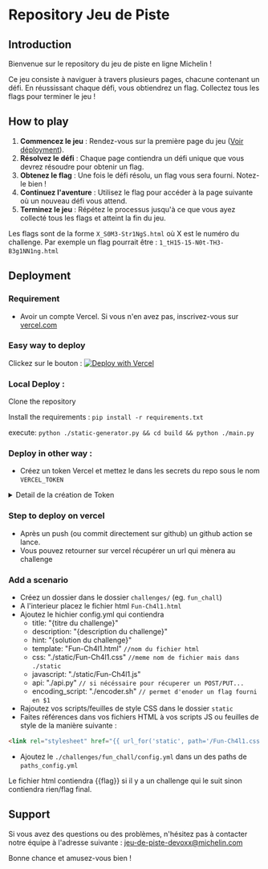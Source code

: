 # Repository Jeu de Piste 


## Introduction

Bienvenue sur le repository du jeu de piste en ligne Michelin !

Ce jeu consiste à naviguer à travers plusieurs pages, chacune contenant un défi. En réussissant chaque défi, vous obtiendrez un flag. Collectez tous les flags pour terminer le jeu !

## How to play

1. **Commencez le jeu** : Rendez-vous sur la première page du jeu ([Voir déployment](https://github.com/michelin/treasure-hunt?tab=readme-ov-file#Deployment)).
2. **Résolvez le défi** : Chaque page contiendra un défi unique que vous devrez résoudre pour obtenir un flag.
3. **Obtenez le flag** : Une fois le défi résolu, un flag vous sera fourni. Notez-le bien !
4. **Continuez l'aventure** : Utilisez le flag pour accéder à la page suivante où un nouveau défi vous attend.
5. **Terminez le jeu** : Répétez le processus jusqu'à ce que vous ayez collecté tous les flags et atteint la fin du jeu.

Les flags sont de la forme `X_S0M3-Str1NgS.html` où X est le numéro du challenge.
Par exemple un flag pourrait être : `1_tH15-15-N0t-TH3-B3g1NN1ng.html`

## Deployment

### Requirement

- Avoir un compte Vercel. Si vous n'en avez pas, inscrivez-vous sur [vercel.com](vercel.com)

### Easy way to deploy

Clickez sur le bouton : [![Deploy with Vercel](https://vercel.com/button)](https://vercel.com/new/clone?repository-url=https%3A%2F%2Fgithub.com%2FR4ph3uz%2FMichelin-Jeu-de-Piste&project-name=jeu-de-piste&build-command=python%20static-generator.py&output-directory=.%2Fbuild)

### Local Deploy :

Clone the repository

Install the requirements : `pip install -r requirements.txt`

execute: `python ./static-generator.py && cd build && python ./main.py`

### Deploy in other way :

- Créez un token Vercel et mettez le dans les secrets du repo sous le nom `VERCEL_TOKEN`

<details>
<summary> Detail de la création de Token </summary>

Dans les détails de votre compte : 

![Account settings](./images_readme/Account.PNG "Account")
  
allez dans token :

![Tokens section](./images_readme/Token.PNG "Token")

puis créez un token (choisissez le scope et la durée)

![Token Creation](./images_readme/Creation.PNG "Création du token")

Copiez le token et mettez le dans Settings puis Secret Action

![Section Action](./images_readme/Actions.PNG "Bouton secret d'action")

Créez un nouveau secret :

![Token created](./images_readme/Secret.PNG "Token Vercel")

</details>

### Step to deploy on vercel

- Après un push (ou commit directement sur github) un github action se lance.
- Vous pouvez retourner sur vercel récupérer un url qui mènera au challenge

### Add a scenario 

- Créez un dossier dans le dossier `challenges/` (eg. `fun_chall`)
- A l'interieur placez le fichier html `Fun-Ch4l1.html`
- Ajoutez le hichier config.yml qui contiendra
  - title: "{titre du challenge}"
  - description: "{description du challenge}"
  - hint: "{solution du challenge}"
  - template: "Fun-Ch4l1.html" `//nom du fichier html`
  - css: "./static/Fun-Ch4l1.css" `//meme nom de fichier mais dans ./static `
  - javascript: "./static/Fun-Ch4l1.js"
  - api: "./api.py" `// si nécéssaire pour récuperer un POST/PUT...`
  - encoding_script: "./encoder.sh" `// permet d'enoder un flag fourni en $1`
- Rajoutez vos scripts/feuilles de style CSS dans le dossier `static`
- Faites références dans vos fichiers HTML à vos scripts JS ou feuilles de style de la manière suivante : 

```html
<link rel="stylesheet" href="{{ url_for('static', path='/Fun-Ch4l1.css') }}">
```

- Ajoutez le `./challenges/fun_chall/config.yml` dans un des paths de `paths_config.yml`

Le fichier html contiendra {{flag}} si il y a un challenge qui le suit sinon contiendra rien/flag final.

## Support

Si vous avez des questions ou des problèmes, n'hésitez pas à contacter notre équipe à l'adresse suivante : jeu-de-piste-devoxx@michelin.com

Bonne chance et amusez-vous bien !